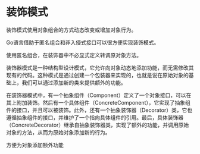 # 装饰模式

装饰模式使用对象组合的方式动态改变或增加对象行为。

Go语言借助于匿名组合和非入侵式接口可以很方便实现装饰模式。

使用匿名组合，在装饰器中不必显式定义转调原对象方法。


装饰器模式是一种结构型设计模式，它允许向对象动态地添加功能，而无需修改其现有的代码。这种模式是通过创建一个包装器来实现的，也就是说在原始对象的基础上，我们可以通过添加新的类来提供额外的功能。

在装饰器模式中，有一个抽象组件（Component）定义了一个对象接口，可以在其上附加装饰。然后有一个具体组件（ConcreteComponent），它实现了抽象组件的接口，并且可以被装饰。此外，还有一个抽象装饰器（Decorator）类，它也遵循抽象组件的接口，并维护了一个指向具体组件的引用。最后，具体装饰器（ConcreteDecorator）继承自抽象装饰器类，实现了额外的功能，并调用原始对象的方法，从而为原始对象添加新的行为。

方便为对象添加额外功能
